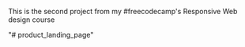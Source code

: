 This is the second project from my #freecodecamp's Responsive Web design course

"# product_landing_page" 
